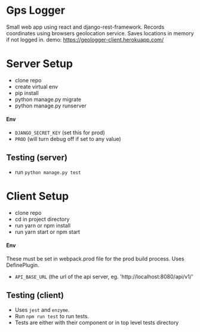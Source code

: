 # Gps Logger
Small web app using react and django-rest-framework. Records coordinates using browsers geolocation service.
Saves locations in memory if not logged in.
demo: https://geologger-client.herokuapp.com/

# Server Setup
- clone repo
- create virtual env
- pip install
- python manage.py migrate
- python manage.py runserver

#### Env
- `DJANGO_SECRET_KEY` (set this for prod)
- `PROD` (will turn debug off if set to any value)

## Testing (server)
- run `python manage.py test`

# Client Setup
- clone repo
- cd in project directory
- run yarn or npm install
- run yarn start or npm start

#### Env
These must be set in webpack.prod file for the prod build process. Uses DefinePlugin.
- `API_BASE_URL` (the url of the api server, eg. 'http://localhost:8080/api/v1/'

## Testing (client)
- Uses `jest` and `enzyme`.
- Run `npm run test` to run tests.
- Tests are either with their component or in top level tests directory